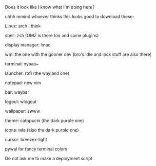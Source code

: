 Does it look like I know what I'm doing here?

uhhh remind whoever thinks this looks good to download these:

  Linux: arch I think

  shell: zsh (OMZ is there too and some plugins)

  display manager: lmao
  
  wm: the one with the gooner dev (bro's idle and lock stuff are also there)

  terminal: nyaaa~

  launcher: rofi (the wayland one)

  notepad: new vim

  bar: waybar

  logout: wlogout

  wallpaper: swww

  theme: catppucin (the dark purple one)

  icons: tela (also the dark purple one)

  cursor: breezex-light

  pywal for fancy terminal colors

Do not ask me to make a deployment script
